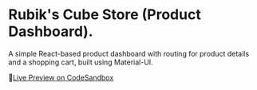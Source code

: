 # Rubik's Cube Store (Product Dashboard).

A simple React-based product dashboard with routing for product details and a shopping cart, built using Material-UI.

🔗[Live Preview on CodeSandbox](https://codesandbox.io/p/sandbox/product-dashboard-g86jpf)  



